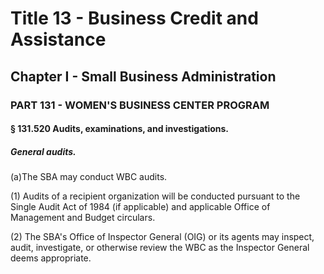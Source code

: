
# Title 13 - Business Credit and Assistance
## Chapter I - Small Business Administration
### PART 131 - WOMEN'S BUSINESS CENTER PROGRAM
#### § 131.520 Audits, examinations, and investigations.
##### General audits.

(a)The SBA may conduct WBC audits.

(1) Audits of a recipient organization will be conducted pursuant to the Single Audit Act of 1984 (if applicable) and applicable Office of Management and Budget circulars.

(2) The SBA's Office of Inspector General (OIG) or its agents may inspect, audit, investigate, or otherwise review the WBC as the Inspector General deems appropriate.
